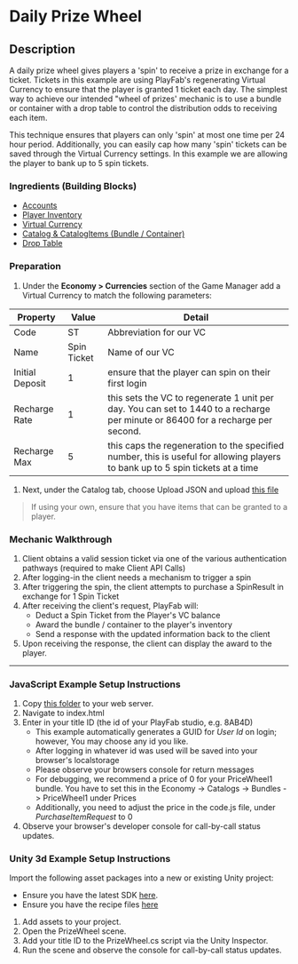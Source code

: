 # Daily Prize Wheel

## Description

A daily prize wheel gives players a 'spin' to receive a prize in exchange for a ticket. Tickets in this example are using PlayFab's regenerating Virtual Currency to ensure that the player is granted 1 ticket each day. The simplest way to achieve our intended "wheel of prizes' mechanic is to use a bundle or container with a drop table to control the distribution odds to receiving each item.

This technique ensures that players can only 'spin' at most one time per 24 hour period. Additionally, you can easily cap how many 'spin' tickets can be saved through the Virtual Currency settings. In this example we are allowing the player to bank up to 5 spin tickets.

### Ingredients (Building Blocks)

* [Accounts](https://api.playfab.com/docs/building-blocks#Accounts)
* [Player Inventory](https://api.playfab.com/docs/building-blocks#Player_Inventory)
* [Virtual Currency](https://api.playfab.com/docs/building-blocks#Virtual_Currency)
* [Catalog & CatalogItems (Bundle / Container)](https://api.playfab.com/docs/building-blocks#Catalog)
* [Drop Table](https://api.playfab.com/docs/building-blocks#Drop_Table)

### Preparation

1. Under the **Economy &gt; Currencies** section of the Game Manager add a Virtual Currency to match the following parameters:

  | Property | Value | Detail
  | --- | --- | --- |
  | Code | ST | Abbreviation for our VC |
  | Name | Spin Ticket | Name of our VC |
  | Initial Deposit | 1 | ensure that the player can spin on their first login |
  | Recharge Rate | 1 | this sets the VC to regenerate 1 unit per day. You can set to 1440 to a recharge per minute or 86400 for a recharge per second. |
  | Recharge Max | 5 | this caps the regeneration to the specified number, this is useful for allowing players to bank up to 5 spin tickets at a time |

1. Next, under the Catalog tab, choose Upload JSON and upload [this file](PlayFab-JSON/Catalog.json)

> If using your own, ensure that you have items that can be granted to a player.

### Mechanic Walkthrough

1. Client obtains a valid session ticket via one of the various authentication pathways (required to make Client API Calls)
1. After logging-in the client needs a mechanism to trigger a spin
1. After triggering the spin, the client attempts to purchase a SpinResult in exchange for 1 Spin Ticket
1. After receiving the client's request, PlayFab will:
    * Deduct a Spin Ticket from the Player's VC balance  
    * Award the bundle / container to the player's inventory
    * Send a response with the updated information back to the client
1. Upon receiving the response, the client can display the award to the player.

----

### JavaScript Example Setup Instructions

1. Copy [this folder](/Recipes/SimpleCrossPromotion/Example-JavaScript) to your web server.
1. Navigate to index.html  
1. Enter in your title ID (the id of your PlayFab studio, e.g. 8AB4D)
    * This example automatically generates a GUID for *User Id* on login; however, You may choose any id you like.
    * After logging in whatever id was used will be saved into your browser's localstorage
    * Please observe your browsers console for return messages
    * For debugging, we recommend a price of 0 for your PriceWheel1 bundle. You have to set this in the Economy -> Catalogs -> Bundles -> PriceWheel1 under Prices
    * Additionally, you need to adjust the price in the code.js file, under *PurchaseItemRequest* to 0
1. Observe your browser's developer console for call-by-call status updates.

### Unity 3d Example Setup Instructions

Import the following asset packages into a new or existing Unity project:

* Ensure you have the latest SDK [here](https://github.com/PlayFab/UnitySDK/raw/versioned/Packages/UnitySDK.unitypackage).
* Ensure you have the recipe files [here](https://github.com/PlayFab/PlayFab-Samples/raw/master/Recipes/PrizeWheel/Example-Unity3d/PrizeWheelRecipe.unitypackage)
  
1. Add assets to your project.
1. Open the PrizeWheel scene.
1. Add your title ID to the PrizeWheel.cs script via the Unity Inspector.
1. Run the scene and observe the console for call-by-call status updates.
